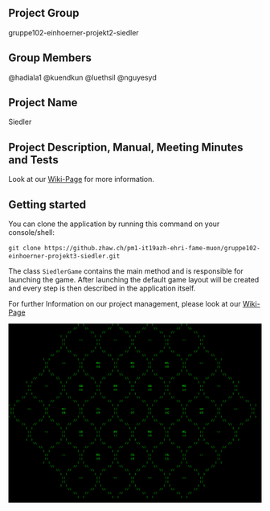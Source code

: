 ## Project Group
gruppe102-einhoerner-projekt2-siedler

## Group Members
@hadiala1 @kuendkun @luethsil @nguyesyd

## Project Name
Siedler

## Project Description, Manual, Meeting Minutes and Tests

Look at our [Wiki-Page](https://github.zhaw.ch/pm1-it19azh-ehri-fame-muon/gruppe102-einhoerner-projekt3-siedler/wiki) for more information.

## Getting started
You can clone the application by running this command on your console/shell:
```
git clone https://github.zhaw.ch/pm1-it19azh-ehri-fame-muon/gruppe102-einhoerner-projekt3-siedler.git
```

The class `SiedlerGame` contains the main method and is responsible for launching the game.
After launching the default game layout will be created and every step is then described in the application itself.

For further Information on our project management, please look at our [Wiki-Page](https://github.zhaw.ch/pm1-it19azh-ehri-fame-muon/gruppe102-einhoerner-projekt3-siedler/wiki)

![The game's default layout](./pics/default-layout.png) 

